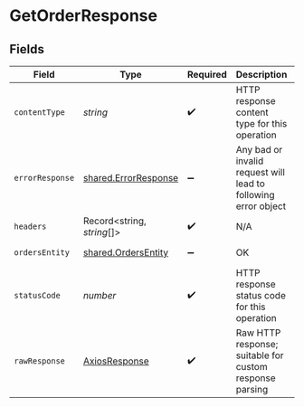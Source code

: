 # GetOrderResponse


## Fields

| Field                                                                                                                                                                                                                                                                                                                                                                    | Type                                                                                                                                                                                                                                                                                                                                                                     | Required                                                                                                                                                                                                                                                                                                                                                                 | Description                                                                                                                                                                                                                                                                                                                                                              | Example                                                                                                                                                                                                                                                                                                                                                                  |
| ------------------------------------------------------------------------------------------------------------------------------------------------------------------------------------------------------------------------------------------------------------------------------------------------------------------------------------------------------------------------ | ------------------------------------------------------------------------------------------------------------------------------------------------------------------------------------------------------------------------------------------------------------------------------------------------------------------------------------------------------------------------ | ------------------------------------------------------------------------------------------------------------------------------------------------------------------------------------------------------------------------------------------------------------------------------------------------------------------------------------------------------------------------ | ------------------------------------------------------------------------------------------------------------------------------------------------------------------------------------------------------------------------------------------------------------------------------------------------------------------------------------------------------------------------ | ------------------------------------------------------------------------------------------------------------------------------------------------------------------------------------------------------------------------------------------------------------------------------------------------------------------------------------------------------------------------ |
| `contentType`                                                                                                                                                                                                                                                                                                                                                            | *string*                                                                                                                                                                                                                                                                                                                                                                 | :heavy_check_mark:                                                                                                                                                                                                                                                                                                                                                       | HTTP response content type for this operation                                                                                                                                                                                                                                                                                                                            |                                                                                                                                                                                                                                                                                                                                                                          |
| `errorResponse`                                                                                                                                                                                                                                                                                                                                                          | [shared.ErrorResponse](../../../sdk/models/shared/errorresponse.md)                                                                                                                                                                                                                                                                                                      | :heavy_minus_sign:                                                                                                                                                                                                                                                                                                                                                       | Any bad or invalid request will lead to following error object                                                                                                                                                                                                                                                                                                           | {"message":"bad URL, please check API documentation","code":"request_failed","type":"invalid_request_error"}                                                                                                                                                                                                                                                             |
| `headers`                                                                                                                                                                                                                                                                                                                                                                | Record<string, *string*[]>                                                                                                                                                                                                                                                                                                                                               | :heavy_check_mark:                                                                                                                                                                                                                                                                                                                                                       | N/A                                                                                                                                                                                                                                                                                                                                                                      |                                                                                                                                                                                                                                                                                                                                                                          |
| `ordersEntity`                                                                                                                                                                                                                                                                                                                                                           | [shared.OrdersEntity](../../../sdk/models/shared/ordersentity.md)                                                                                                                                                                                                                                                                                                        | :heavy_minus_sign:                                                                                                                                                                                                                                                                                                                                                       | OK                                                                                                                                                                                                                                                                                                                                                                       | {"cf_order_id":1553338,"order_id":"order_271vovQ3PTZAx3fDI0","entity":"order","order_currency":"INR","order_amount":10.12,"order_status":"ACTIVE","payment_session_id":"session_o5qs6YnOlCl_KXfv0cNODaffja-Eec2huS-fhlwavNXjy2quOr3C8CBm1dkCJrfui4Cn2SD4sLAE7M3MuoQDjtQs3Divf7F8WI4x6EL7kA5g","order_note":"order #145","order_expiry_time":"2021-07-29T05:30:00+05:30"} |
| `statusCode`                                                                                                                                                                                                                                                                                                                                                             | *number*                                                                                                                                                                                                                                                                                                                                                                 | :heavy_check_mark:                                                                                                                                                                                                                                                                                                                                                       | HTTP response status code for this operation                                                                                                                                                                                                                                                                                                                             |                                                                                                                                                                                                                                                                                                                                                                          |
| `rawResponse`                                                                                                                                                                                                                                                                                                                                                            | [AxiosResponse](https://axios-http.com/docs/res_schema)                                                                                                                                                                                                                                                                                                                  | :heavy_check_mark:                                                                                                                                                                                                                                                                                                                                                       | Raw HTTP response; suitable for custom response parsing                                                                                                                                                                                                                                                                                                                  |                                                                                                                                                                                                                                                                                                                                                                          |